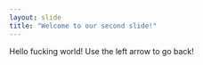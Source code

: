 ```yaml
---
layout: slide
title: "Welcome to our second slide!"
---
```

Hello fucking world!
Use the left arrow to go back!
